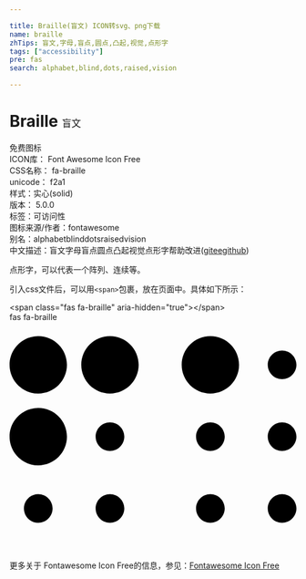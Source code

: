```yaml
---

title: Braille(盲文) ICON转svg、png下载
name: braille
zhTips: 盲文,字母,盲点,圆点,凸起,视觉,点形字
tags: ["accessibility"]
pre: fas
search: alphabet,blind,dots,raised,vision

---
```


# Braille  <small style="font-size: 60%;font-weight: 100">盲文</small>


<div class="detail-page">
<p>
<span><span class="badge-success badge">免费图标</span> </span>
<br/>
<span>
ICON库：
<span class="badge-secondary badge">Font Awesome Icon Free</span> 
</span>
<br/>
<span>
CSS名称：
<span class="badge-secondary badge">fa-braille</span> 
</span>
<br/>
<span>
unicode：
<span class="badge-secondary badge">f2a1</span> 
<copy-btn content='f2a1' btn-title=""></copy-btn>
<copy-btn :content='String.fromCodePoint(parseInt("f2a1", 16))' btn-title="复制U"></copy-btn>
</span><br/><span>样式：<span class="badge-light badge">实心(solid)</span></span>
<br/>
<span>
版本：
<span class="badge-secondary badge">5.0.0</span> 
</span><br/><span>标签：<span class="badge-light badge"><router-link to="/tags/accessibility.html">可访问性</router-link></span></span>
<br/>
<span>图标来源/作者：<span class="badge-light badge">fontawesome</span></span> 
<br/>
<span>别名：<span class="badge-light badge">alphabet</span><span class="badge-light badge">blind</span><span class="badge-light badge">dots</span><span class="badge-light badge">raised</span><span class="badge-light badge">vision</span></span><br/><span class="zh-detail">中文描述：<span class="badge-primary badge">盲文</span><span class="badge-primary badge">字母</span><span class="badge-primary badge">盲点</span><span class="badge-primary badge">圆点</span><span class="badge-primary badge">凸起</span><span class="badge-primary badge">视觉</span><span class="badge-primary badge">点形字</span><span class="help-link"><span>帮助改进</span>(<a href="https://gitee.com/liuwave/icon-helper/edit/master/json/fontawesome/solid/braille.json" target="_blank" rel="noopener noreferrer">gitee</a><a href="https://github.com/liuwave/icon-helper/edit/master/json/fontawesome/solid/braille.json" target="_blank" rel="noopener noreferrer">github</a></span>)</span><br/>
</p>
</div><div class="description description alert alert-light">点形字，可以代表一个阵列、连续等。</div>
<div class="alert alert-dark">
  <i class="fas fa-braille fa-xs"></i>
  <i class="fas fa-braille fa-sm"></i>
  <i class="fas fa-braille fa-lg"></i>
  <i class="fas fa-braille fa-2x"></i>
  <i class="fas fa-braille fa-3x"></i>
  <i class="fas fa-braille fa-5x"></i>
  <i class="fas fa-braille fa-7x"></i>
</div>
<div>
  <p>引入css文件后，可以用<code>&lt;span&gt;</code>包裹，放在页面中。具体如下所示：    
  </p>
  <div class="alert alert-primary" style="font-size: 14px">
    &lt;span class="fas fa-braille" aria-hidden="true"&gt;&lt;/span&gt;
    <copy-btn content='<span class="fas fa-braille" aria-hidden="true"></span>'></copy-btn>
  </div>
  <div class="alert alert-secondary">
    <i class="fas fa-braille"
    style="font-size: 24px"
    aria-hidden="true"></i> fas fa-braille
    <copy-btn content="fas fa-braille" btn-title="复制图标名称"></copy-btn>
  </div>
</div>
<div id="svg" class="svg-wrap">
<svg xmlns="http://www.w3.org/2000/svg" viewBox="0 0 640 512"><path d="M128 256c0 35.346-28.654 64-64 64S0 291.346 0 256s28.654-64 64-64 64 28.654 64 64zM64 384c-17.673 0-32 14.327-32 32s14.327 32 32 32 32-14.327 32-32-14.327-32-32-32zm0-352C28.654 32 0 60.654 0 96s28.654 64 64 64 64-28.654 64-64-28.654-64-64-64zm160 192c-17.673 0-32 14.327-32 32s14.327 32 32 32 32-14.327 32-32-14.327-32-32-32zm0 160c-17.673 0-32 14.327-32 32s14.327 32 32 32 32-14.327 32-32-14.327-32-32-32zm0-352c-35.346 0-64 28.654-64 64s28.654 64 64 64 64-28.654 64-64-28.654-64-64-64zm224 192c-17.673 0-32 14.327-32 32s14.327 32 32 32 32-14.327 32-32-14.327-32-32-32zm0 160c-17.673 0-32 14.327-32 32s14.327 32 32 32 32-14.327 32-32-14.327-32-32-32zm0-352c-35.346 0-64 28.654-64 64s28.654 64 64 64 64-28.654 64-64-28.654-64-64-64zm160 192c-17.673 0-32 14.327-32 32s14.327 32 32 32 32-14.327 32-32-14.327-32-32-32zm0 160c-17.673 0-32 14.327-32 32s14.327 32 32 32 32-14.327 32-32-14.327-32-32-32zm0-320c-17.673 0-32 14.327-32 32s14.327 32 32 32 32-14.327 32-32-14.327-32-32-32z"/></svg>
</div>
<detail full-name='fa-braille'></detail>
    
<div><p>更多关于  Fontawesome Icon Free的信息，参见：<a target="_blank" href="https://iconhelper.cn/fontawesome.html">Fontawesome Icon Free</a>
</p></div>

